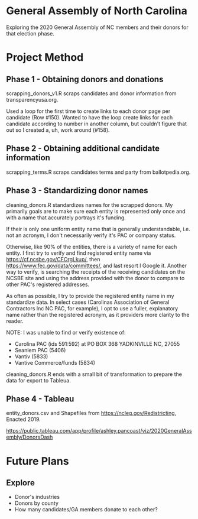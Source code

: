 # General Assembly of North Carolina
Exploring the 2020 General Assembly of NC members and their donors for that election phase.

# Project Method
## Phase 1 - Obtaining donors and donations
scrapping_donors_v1.R scraps candidates and donor information from transparencyusa.org.

Used a loop for the first time to create links to each donor page per candidate (Row #150). Wanted to have the loop create links for each candidate according to number in another column, but couldn't figure that out so I created a, uh, work around (#158).

## Phase 2 - Obtaining additional candidate information
scrapping_terms.R scraps candidates terms and party from ballotpedia.org.

## Phase 3 - Standardizing donor names
cleaning_donors.R standardizes names for the scrapped donors. My primarily goals are to make sure each entity is represented only once and with a name that accurately portrays it's funding.

If their is only one uniform entity name that is generally understandable, i.e. not an acronym, I don't necessarily verify it's PAC or company status.

Otherwise, like 90% of the entities, there is a variety of name for each entity. I first try to verify and find registered entity name via https://cf.ncsbe.gov/CFOrgLkup/, then https://www.fec.gov/data/committees/, and last resort I Google it. Another way to verify, is searching the receipts of the receiving candidates on the NCSBE site and using the address provided with the donor to compare to other PAC's registered addresses.

As often as possible, I try to provide the registered entity name in my standardize data. In select cases (Carolinas Association of General Contractors Inc NC PAC, for example), I opt to use a fuller, explanatory name rather than the registered acronym, as it providers more clarity to the reader.

NOTE: I was unable to find or verify existence of:
- Carolina PAC (ids 591:592) at PO BOX 368 YADKINVILLE	NC, 27055
- Seanlem PAC (5406)
- Vantiv (5833)
- Vantive Commerce/funds (5834)

cleaning_donors.R ends with a small bit of transformation to prepare the data for export to Tableua.

## Phase 4 - Tableau
entity_donors.csv and Shapefiles from https://ncleg.gov/Redistricting, Enacted 2019.

https://public.tableau.com/app/profile/ashley.pancoast/viz/2020GeneralAssembly/DonorsDash

# Future Plans
## Explore
- Donor's industries
- Donors by county
- How many candidates/GA members donate to each other?
